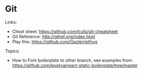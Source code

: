 # Git
Links:
- Cheat sheet: https://github.com/trufa/git-cheatsheet
- Git Reference: http://gitref.org/index.html
- Play this: https://github.com/Gazler/githug


Topics:
- How to Fork boilerplate to other branch, see examples from: https://github.com/koistya/react-static-boilerplate/tree/master
